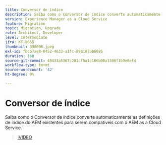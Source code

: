 ```yaml
---
title: Conversor de índice
description: Saiba como o Conversor de índice converte automaticamente as definições de índice do AEM existentes para serem compatíveis com o AEM as a Cloud Service.
version: Experience Manager as a Cloud Service
feature: Migration
topic: Migration, Upgrade
role: Architect, Developer
level: Intermediate
jira: KT-8665
thumbnail: 336696.jpeg
exl-id: fbcb7ae8-0452-4632-a1fc-896187bb6695
duration: 168
source-git-commit: 48433a5367c281cf5a1c106b08a1306f1b0e8ef4
workflow-type: tm+mt
source-wordcount: '42'
ht-degree: 9%

---
```


# Conversor de índice

Saiba como o Conversor de índice converte automaticamente as definições de índice do AEM existentes para serem compatíveis com o AEM as a Cloud Service.

>[!VIDEO](https://video.tv.adobe.com/v/336696?quality=12&learn=on)
